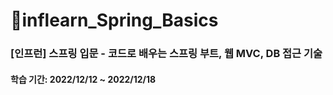 # 🌱inflearn_Spring_Basics
### [인프런] 스프링 입문 - 코드로 배우는 스프링 부트, 웹 MVC, DB 접근 기술
#### 학습 기간: 2022/12/12 ~ 2022/12/18

